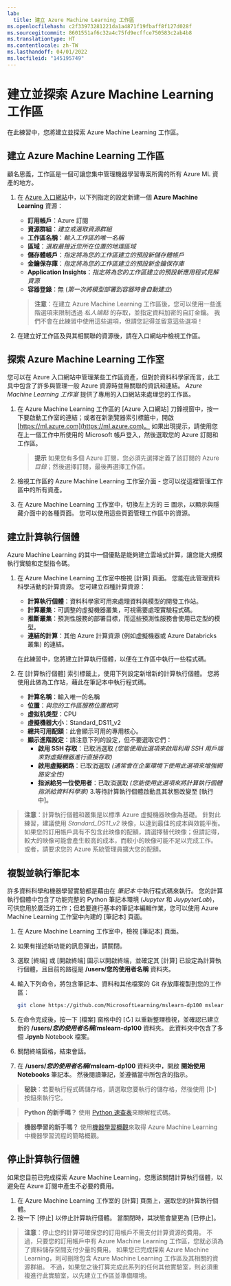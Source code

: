 ```yaml
---
lab:
  title: 建立 Azure Machine Learning 工作區
ms.openlocfilehash: c2f33973281221da1a4871f19fbaff8f127d028f
ms.sourcegitcommit: 8601551af6c32a4c75fd9ecffce750583c2ab4b8
ms.translationtype: HT
ms.contentlocale: zh-TW
ms.lasthandoff: 04/01/2022
ms.locfileid: "145195749"
---
```

# <a name="create-and-explore-an-azure-machine-learning-workspace"></a>建立並探索 Azure Machine Learning 工作區

在此練習中，您將建立並探索 Azure Machine Learning 工作區。

## <a name="create-an-azure-machine-learning-workspace"></a>建立 Azure Machine Learning 工作區

顧名思義，工作區是一個可讓您集中管理機器學習專案所需的所有 Azure ML 資產的地方。

1. 在 [Azure 入口網站](https://portal.azure.com)中，以下列指定的設定新建一個 **Azure Machine Learning** 資源：

    - **訂用帳戶**：Azure 訂閱
    - **資源群組**：*建立或選取資源群組*
    - **工作區名稱**：*輸入工作區的唯一名稱*
    - **區域**：*選取最接近您所在位置的地理區域*
    - **儲存體帳戶**：*指定將為您的工作區建立的預設新儲存體帳戶*
    - **金鑰保存庫**：*指定將為您的工作區建立的預設新金鑰保存庫*
    - **Application Insights**：*指定將為您的工作區建立的預設新應用程式見解資源*
    - **容器登錄**：無 (*第一次將模型部署到容器時會自動建立*)

    > **注意**：在建立 Azure Machine Learning 工作區後，您可以使用一些進階選項來限制透過 *私人端點* 的存取，並指定資料加密的自訂金鑰。 我們不會在此練習中使用這些選項，但請您記得並留意這些選項！

2. 在建立好工作區及與其相關聯的資源後，請在入口網站中檢視工作區。

## <a name="explore-azure-machine-learning-studio"></a>探索 Azure Machine Learning 工作室

您可以在 Azure 入口網站中管理某些工作區資產，但對於資料科學家而言，此工具中包含了許多與管理一般 Azure 資源時並無關聯的資訊和連結。 *Azure Machine Learning 工作室* 提供了專用的入口網站來處理您的工作區。

1. 在 Azure Machine Learning 工作區的 [Azure 入口網站] 刀鋒視窗中，按一下要啟動工作室的連結；或者在新瀏覽器索引標籤中，開啟 [https://ml.azure.com](https://ml.azure.com)。 如果出現提示，請使用您在上一個工作中所使用的 Microsoft 帳戶登入，然後選取您的 Azure 訂閱和工作區。

    > **提示** 如果您有多個 Azure 訂閱，您必須先選擇定義了該訂閱的 Azure *目錄*；然後選擇訂閱，最後再選擇工作區。

2. 檢視工作區的 Azure Machine Learning 工作室介面 - 您可以從這裡管理工作區中的所有資產。
3. 在 Azure Machine Learning 工作室中，切換左上方的 &#9776; 圖示，以顯示與隱藏介面中的各種頁面。 您可以使用這些頁面管理工作區中的資源。

## <a name="create-a-compute-instance"></a>建立計算執行個體

Azure Machine Learning 的其中一個優點是能夠建立雲端式計算，讓您能大規模執行實驗和定型指令碼。

1. 在 Azure Machine Learning 工作室中檢視 [計算] 頁面。 您能在此管理資料科學活動的計算資源。 您可建立四種計算資源：
    - **計算執行個體**：資料科學家可用來處理資料與模型的開發工作站。
    - **計算叢集**：可調整的虛擬機器叢集，可視需要處理實驗程式碼。
    - **推斷叢集**：預測性服務的部署目標，而這些預測性服務會使用已定型的模型。
    - **連結的計算**：其他 Azure 計算資源 (例如虛擬機器或 Azure Databricks 叢集) 的連結。

    在此練習中，您將建立計算執行個體，以便在工作區中執行一些程式碼。

2. 在 [計算執行個體] 索引標籤上，使用下列設定新增新的計算執行個體。 您將使用此做為工作站，藉此在筆記本中執行程式碼。
    - **計算名稱**：輸入唯一的名稱
    - **位置**：*與您的工作區服務位置相同*
    - **虚拟机类型**：CPU
    - **虛擬機器大小**：Standard_DS11_v2
    - **總共可用配額**：此會顯示可用的專用核心。
    - **顯示進階設定**：請注意下列的設定，但不要選取它們： 
        - **啟用 SSH 存取**：已取消選取 *(您能使用此選項來啟用利用 SSH 用戶端來對虛擬機器進行直接存取)*
        - **啟用虛擬網路**：已取消選取 *(通常會在企業環境下使用此選項來增強網路安全性)*
        - **指派給另一位使用者**：已取消選取 *(您能使用此選項來將計算執行個體指派給資料科學家)* 3.等待計算執行個體啟動且其狀態改變至 [執行中]。

> **注意**：計算執行個體和叢集是以標準 Azure 虛擬機器映像為基礎。 針對此練習，建議使用 *Standard_DS11_v2* 映像，以達到最佳的成本與效能平衡。 如果您的訂用帳戶具有不包含此映像的配額，請選擇替代映像；但請記得，較大的映像可能會產生較高的成本，而較小的映像可能不足以完成工作。 或者，請要求您的 Azure 系統管理員擴大您的配額。

## <a name="clone-and-run-a-notebook"></a>複製並執行筆記本

許多資料科學和機器學習實驗都是藉由在 *筆記本* 中執行程式碼來執行。 您的計算執行個體中包含了功能完整的 Python 筆記本環境 (*Jupyter* 和 *JuypyterLab*)，可供您用於廣泛的工作；但若要進行基本的筆記本編輯作業，您可以使用 Azure Machine Learning 工作室中內建的 [筆記本] 頁面。

1. 在 Azure Machine Learning 工作室中，檢視 [筆記本] 頁面。
2. 如果有描述新功能的訊息彈出，請關閉。
3. 選取 [終端] 或 [開啟終端] 圖示以開啟終端，並確定其 [計算] 已設定為計算執行個體，且目前的路徑是 **/users/您的使用者名稱** 資料夾。
4. 輸入下列命令，將包含筆記本、資料和其他檔案的 Git 存放庫複製到您的工作區：

    ```bash
    git clone https://github.com/MicrosoftLearning/mslearn-dp100 mslearn-dp100
    ```

4. 在命令完成後，按一下 [檔案] 窗格中的 [&#8635;] 以重新整理檢視，並確認已建立新的 **/users/*您的使用者名稱*/mslearn-dp100** 資料夾。 此資料夾中包含了多個 **.ipynb** Notebook 檔案。
5. 關閉終端窗格，結束會話。
6. 在 **/users/*您的使用者名稱*/mslearn-dp100** 資料夾中，開啟 **開始使用 Notebooks** 筆記本。 然後閱讀筆記，並遵循當中所包含的指示。

> **秘訣**：若要執行程式碼儲存格，請選取您要執行的儲存格，然後使用 [&#9655;] 按鈕來執行它。 

> **Python 的新手嗎？** 使用 [Python 速查表](cheat-sheets/dp100-cheat-sheet-python.pdf)來瞭解程式碼。

> **機器學習的新手嗎？** 使用[機器學習概觀](cheat-sheets/dp100-cheat-sheet-machine-learning.pdf)來取得 Azure Machine Learning 中機器學習流程的簡略概觀。

## <a name="stop-your-compute-instance"></a>停止計算執行個體

如果您目前已完成探索 Azure Machine Learning，您應該關閉計算執行個體，以避免在 Azure 訂閱中產生不必要的費用。

1. 在 Azure Machine Learning 工作室的 [計算] 頁面上，選取您的計算執行個體。
2. 按一下 [停止] 以停止計算執行個體。 當關閉時，其狀態會變更為 [已停止]。

> **注意**：停止您的計算可確保您的訂用帳戶不需支付計算資源的費用。 不過，只要您的訂用帳戶中有 Azure Machine Learning 工作區，您就必須為了資料儲存空間支付少量的費用。 如果您已完成探索 Azure Machine Learning，則可刪除包含 Azure Machine Learning 工作區及其相關的資源群組。 不過，如果您之後打算完成此系列的任何其他實驗室，則必須重複進行此實驗室，以先建立工作區並準備環境。
